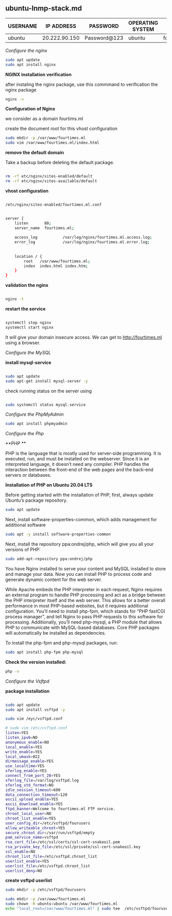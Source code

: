 ## ubuntu-lnmp-stack.md

| USERNAME | IP ADDRESS | PASSWORD | OPERATING SYSTEM | DOMAIN | SSL CERTIFICATE |
|---|---|---|---|---|---|
|ubuntu|20.222.90.150|Password@123| ubuntu | fourtimes.ml | |

_Configure the nginx_

```bash
sudo apt update
sudo apt install nginx

```
**NGINX installation verification**

after instaling the nginx package, use this commmand to verification the nginx package
```bash
nginx -v

```
**Configuration of Nginx**

we consider as a domain fourtims.ml

create the document root for this vhost configuration

```bash
sudo mkdir -p /var/www/fourtimes.ml
sudo vim /var/www/fourtimes.ml/index.html

```
**remove the default domain**

Take a backup before deleting the default package.

```bash

rm -rf etc/nginx/sites-enabled/default
rm -rf etc/nginx/sites-available/default
```

**vhost configuration**

```bash

/etc/nginx/sites-enabled/fourtimes.ml.conf
```

```bash

server {
    listen       80;
    server_name  fourtimes.ml;
    
    access_log           /var/log/nginx/fourtimes.ml.access.log;
    error_log            /var/log/nginx/fourtimes.ml.error.log;
    
    
    location / {
        root   /var/www/fourtimes.ml;
        index  index.html index.htm;
    }
}

```


**validation the nginx**

```bash

nginx -t
```

**restart the service**

```bash

systemctl stop nginx
systemctl start nginx 
```

It will give your domain insecure access. We can get to http://fourtimes.ml using a browser.


_Configure the MySQL_

**install mysql-service**

```bash

sudo apt update
sudo apt-get install mysql-server -y

```

check running status on the server using

```bash

sudo systemctl status mysql.service
```


_Configure the PhpMyAdmin_

```bash
sudo apt install phpmyadmin

```

_Configure the Php_

 **PHP **


PHP is the language that is mostly used for server-side programming. It is executed, run, and must be installed on the webserver. Since it is an interpreted language, it doesn’t need any compiler. PHP handles the interaction between the front-end of the web pages and the back-end servers or databases.

**Installation of PHP on Ubuntu 20.04 LTS**

Before getting started with the installation of PHP, first, always update Ubuntu’s package repository.

```bash
sudo apt update
```

Next, install software-properties-common, which adds management for additional software

```bash
sudo apt -y install software-properties-common
```
Next, install the repository ppa:ondrej/php, which will give you all your versions of PHP:

```bash
sudo add-apt-repository ppa:ondrej/php
```

You have Nginx installed to serve your content and MySQL installed to store and manage your data. Now you can install PHP to process code and generate dynamic content for the web server.

While Apache embeds the PHP interpreter in each request, Nginx requires an external program to handle PHP processing and act as a bridge between the PHP interpreter itself and the web server. This allows for a better overall performance in most PHP-based websites, but it requires additional configuration. You’ll need to install php-fpm, which stands for “PHP fastCGI process manager”, and tell Nginx to pass PHP requests to this software for processing. Additionally, you’ll need php-mysql, a PHP module that allows PHP to communicate with MySQL-based databases. Core PHP packages will automatically be installed as dependencies.

To install the php-fpm and php-mysql packages, run:

```bash
sudo apt install php-fpm php-mysql

```

**Check the version installed:**

```bash
php -v
```


_Configure the Vsftpd_

**package installation**

```bash

sudo apt update
sudo apt install vsftpd -y
```

```bash
sudo vim /eyc/vsftpd.conf
```

```bash
# sudo vim /etc/vsftpd.conf
listen=YES
listen_ipv6=NO
anonymous_enable=NO
local_enable=YES
write_enable=YES
local_umask=022
dirmessage_enable=YES
use_localtime=YES
xferlog_enable=YES
connect_from_port_20=YES
xferlog_file=/var/log/vsftpd.log
xferlog_std_format=NO
idle_session_timeout=600
data_connection_timeout=120
ascii_upload_enable=YES
ascii_download_enable=YES
ftpd_banner=Welcome to fourtimes.ml FTP service.
chroot_local_user=NO
chroot_list_enable=YES
user_config_dir=/etc/vsftpd/fourusers
allow_writeable_chroot=YES
secure_chroot_dir=/var/run/vsftpd/empty
pam_service_name=vsftpd
rsa_cert_file=/etc/ssl/certs/ssl-cert-snakeoil.pem
rsa_private_key_file=/etc/ssl/private/ssl-cert-snakeoil.key
ssl_enable=NO
chroot_list_file=/etc/vsftpd.chroot_list
userlist_enable=YES
userlist_file=/etc/vsftpd.chroot_list
userlist_deny=NO


```
**create vsftpd userlist**

```bash
sudo mkdir -p /etc/vsftpd/fourusers

sudo mkdir -p /var/www/fourtimes.ml
sudo chown -R ubuntu:ubuntu /var/www/fourtimes.ml
echo "local_root=/var/www/fourtimes.ml" | sudo tee  /etc/vsftpd/fourusers/user
```
